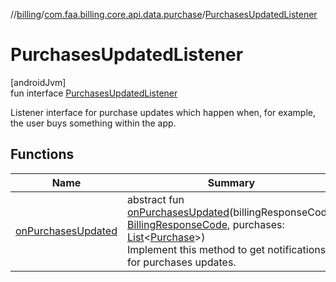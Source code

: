 //[billing](../../../index.md)/[com.faa.billing.core.api.data.purchase](../index.md)/[PurchasesUpdatedListener](index.md)

# PurchasesUpdatedListener

[androidJvm]\
fun interface [PurchasesUpdatedListener](index.md)

Listener interface for purchase updates which happen when, for example, the user buys something within the app.

## Functions

| Name | Summary |
|---|---|
| [onPurchasesUpdated](on-purchases-updated.md) | abstract fun [onPurchasesUpdated](on-purchases-updated.md)(billingResponseCode: [BillingResponseCode](../../com.faa.billing.core.api/-billing-response-code/index.md), purchases: [List](https://kotlinlang.org/api/latest/jvm/stdlib/kotlin.collections/-list/index.html)&lt;[Purchase](../../com.faa.billing.core.api/-purchase/index.md)&gt;)<br>Implement this method to get notifications for purchases updates. |
